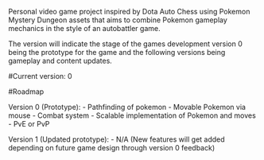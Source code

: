 Personal video game project inspired by Dota Auto Chess using Pokemon Mystery Dungeon assets that aims to combine Pokemon gameplay mechanics in the style of an autobattler game.

The version will indicate the stage of the games development version 0 being the prototype for the game and the following versions being gameplay and content updates.

#Current version: 0

#Roadmap

Version 0 (Prototype):
    - Pathfinding of pokemon
    - Movable Pokemon via mouse
    - Combat system
    - Scalable implementation of Pokemon and moves
    - PvE or PvP

Version 1 (Updated prototype):
    - N/A (New features will get added depending on future game design through
    version 0 feedback)
